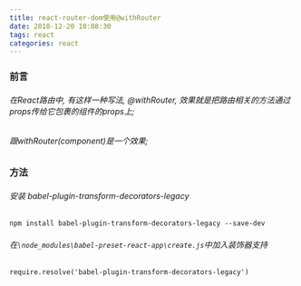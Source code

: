 ```yaml
---
title: react-router-dom使用@withRouter
date: 2018-12-20 10:08:30
tags: react
categories: react
---
```


### 前言
###### 在React路由中, 有这样一种写法, @withRouter, 效果就是把路由相关的方法通过props传给它包裹的组件的props上;
###### 跟withRouter(component)是一个效果;

### 方法
###### 安装 babel-plugin-transform-decorators-legacy
	npm install babel-plugin-transform-decorators-legacy --save-dev
###### 在```\node_modules\babel-preset-react-app\create.js```中加入装饰器支持
	require.resolve('babel-plugin-transform-decorators-legacy')
